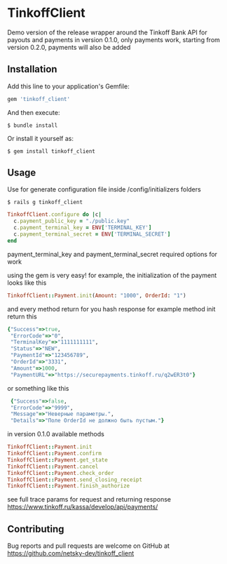 # TinkoffClient

Demo version of the release wrapper around the Tinkoff Bank API for payouts and payments
in version 0.1.0, only payments work, starting from version 0.2.0, payments will also be added

## Installation

Add this line to your application's Gemfile:

```ruby
gem 'tinkoff_client'
```

And then execute:

    $ bundle install

Or install it yourself as:

    $ gem install tinkoff_client

## Usage

Use for generate configuration file inside /config/initializers folders
 
    $ rails g tinkoff_client

```ruby
TinkoffClient.configure do |c|
  c.payment_public_key = "./public.key"
  c.payment_terminal_key = ENV['TERMINAL_KEY']
  c.payment_terminal_secret = ENV['TERMINAL_SECRET']
end

```
payment_terminal_key and payment_terminal_secret required options for work

using the gem is very easy!
for example, the initialization of the payment looks like this

```ruby
TinkoffClient::Payment.init(Amount: "1000", OrderId: "1")
```

and every method return for you hash response for example method init return this
```ruby
{"Success"=>true,
 "ErrorCode"=>"0",
 "TerminalKey"=>"1111111111",
 "Status"=>"NEW",
 "PaymentId"=>"123456789",
 "OrderId"=>"3331",
 "Amount"=>1000,
 "PaymentURL"=>"https://securepayments.tinkoff.ru/q2wER3t0"}
 ```

or something like this

```ruby
 {"Success"=>false, 
 "ErrorCode"=>"9999", 
 "Message"=>"Неверные параметры.", 
 "Details"=>"Поле OrderId не должно быть пустым."}
 ```

in version 0.1.0 available methods
```ruby
TinkoffClient::Payment.init
TinkoffClient::Payment.confirm
TinkoffClient::Payment.get_state
TinkoffClient::Payment.cancel
TinkoffClient::Payment.check_order
TinkoffClient::Payment.send_closing_receipt
TinkoffClient::Payment.finish_authorize
```

see full trace params for request and returning response
https://www.tinkoff.ru/kassa/develop/api/payments/
## Contributing

Bug reports and pull requests are welcome on GitHub at https://github.com/netsky-dev/tinkoff_client

